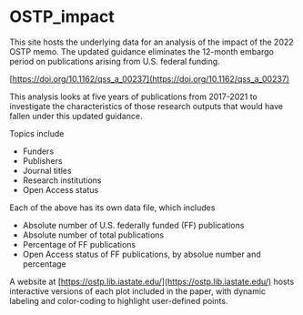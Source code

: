 # OSTP_impact

This site hosts the underlying data for an analysis of the impact of the 2022 OSTP memo. The updated guidance eliminates the 12-month embargo period on publications arising from U.S. federal funding.

[https://doi.org/10.1162/qss_a_00237](https://doi.org/10.1162/qss_a_00237)

This analysis looks at five years of publications from 2017-2021 to investigate the characteristics of those research outputs that would have fallen under this updated guidance.

Topics include
- Funders
- Publishers
- Journal titles
- Research institutions
- Open Access status

Each of the above has its own data file, which includes
- Absolute number of U.S. federally funded (FF) publications
- Absolute number of total publications
- Percentage of FF publications
- Open Access status of FF publications, by absolue number and percentage

A website at [https://ostp.lib.iastate.edu/](https://ostp.lib.iastate.edu/) hosts interactive versions of each plot included in the paper, with dynamic labeling and color-coding to highlight user-defined points.
